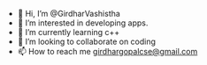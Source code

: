 - 👋 Hi, I’m @GirdharVashistha
- 👀 I’m interested in developing apps.
- 🌱 I’m currently learning c++
- 💞️ I’m looking to collaborate on coding
- 📫 How to reach me girdhargopalcse@gmail.com

<!---
GirdharVashistha/GirdharVashistha is a ✨ special ✨ repository because its `README.md` (this file) appears on your GitHub profile.
You can click the Preview link to take a look at your changes.
--->
